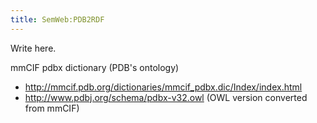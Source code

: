 ```yaml
---
title: SemWeb:PDB2RDF
---
```


Write here.

mmCIF pdbx dictionary (PDB's ontology)

-   <http://mmcif.pdb.org/dictionaries/mmcif_pdbx.dic/Index/index.html>
-   <http://www.pdbj.org/schema/pdbx-v32.owl> (OWL version converted
    from mmCIF)

